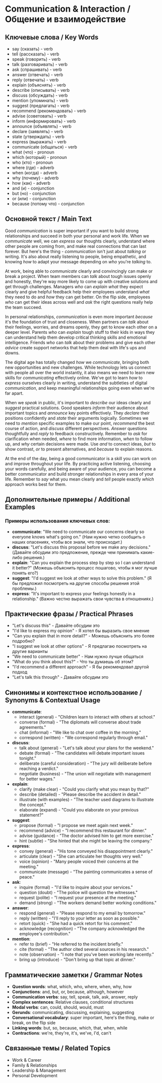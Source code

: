 # Communication & Interaction / Общение и взаимодействие

## Ключевые слова / Key Words
- say (сказать) - verb
- tell (рассказать) - verb
- speak (говорить) - verb
- talk (разговаривать) - verb
- ask (спрашивать) - verb
- answer (отвечать) - verb
- reply (отвечать) - verb
- explain (объяснять) - verb
- describe (описывать) - verb
- discuss (обсуждать) - verb
- mention (упоминать) - verb
- suggest (предлагать) - verb
- recommend (рекомендовать) - verb
- advise (советовать) - verb
- inform (информировать) - verb
- announce (объявлять) - verb
- declare (заявлять) - verb
- state (утверждать) - verb
- express (выражать) - verb
- communicate (общаться) - verb
- what (что) - pronoun
- which (который) - pronoun
- who (кто) - pronoun
- where (где) - adverb
- when (когда) - adverb
- why (почему) - adverb
- how (как) - adverb
- and (и) - conjunction
- but (но) - conjunction
- or (или) - conjunction
- because (потому что) - conjunction

## Основной текст / Main Text

Good *communication* is super important if you want to build strong relationships and succeed in both your personal and work life. When we *communicate* well, we can *express* our thoughts clearly, understand where other people are coming from, and make real connections that can last forever. But here's the thing - *communication* isn't just about *talking* or writing. It's also about really listening to people, being empathetic, and knowing *how* to adapt your message depending on *who* you're *talking* to.

At work, being able to *communicate* clearly and convincingly can make or break a project. When team members can *talk* about tough issues openly and honestly, they're way more likely to come up with creative solutions and get through challenges. Managers *who* can *explain* *what* they expect clearly and give helpful feedback help their employees understand *what* they need to do and *how* they can get better. On the flip side, employees *who* can get their ideas across well and *ask* the right questions really help the team succeed.

In personal relationships, *communication* is even more important *because* it's the foundation of trust and closeness. When partners can *talk* about their feelings, worries, and dreams openly, they get to know each other on a deeper level. Parents *who* can *explain* tough stuff to their kids in ways they can understand help them develop critical thinking skills and emotional intelligence. Friends *who* can *talk* about their problems and give each other *advice* create support networks that help them deal with life's ups and downs.

The digital age has totally changed *how* we *communicate*, bringing both new opportunities and new challenges. While technology lets us connect with people all over the world instantly, it also means we need to learn new skills for *communicating* effectively online. We've got to learn *how* to *express* ourselves clearly in writing, understand the subtleties of digital *communication*, and keep meaningful relationships going even when we're far apart.

When we *speak* in public, it's important to *describe* our ideas clearly and *suggest* practical solutions. Good speakers *inform* their audience about important topics and *announce* key points effectively. They *declare* their positions confidently and *state* their arguments logically. Sometimes we need to *mention* specific examples to make our point, *recommend* the best course of action, and *discuss* different perspectives. *Answer* questions thoughtfully and *reply* to feedback constructively. Remember to *ask* for clarification when needed, *where* to find more information, *when* to follow up, and *why* certain decisions were made. Use *and* to connect ideas, *but* to show contrast, *or* to present alternatives, and *because* to explain reasons.

At the end of the day, being a good communicator is a skill you can work on and improve throughout your life. By practicing active listening, choosing your words carefully, and being aware of your audience, you can become a better communicator and build stronger relationships in every area of your life. Remember to *say* what you mean clearly and *tell* people exactly *which* approach works best for them.

## Дополнительные примеры / Additional Examples

### Примеры использования ключевых слов:
- **communicate**: "We need to communicate our concerns clearly so everyone knows what's going on." (Нам нужно четко сообщить о наших опасениях, чтобы все знали, что происходит.)
- **discuss**: "Let's discuss this proposal before we make any decisions." (Давайте обсудим это предложение, прежде чем принимать какие-либо решения.)
- **explain**: "Can you explain the process step by step so I can understand it better?" (Можешь объяснить процесс пошагово, чтобы я мог лучше понять его?)
- **suggest**: "I'd suggest we look at other ways to solve this problem." (Я бы предложил посмотреть на другие способы решения этой проблемы.)
- **express**: "It's important to express your feelings honestly in a relationship." (Важно честно выражать свои чувства в отношениях.)

## Практические фразы / Practical Phrases

- "Let's discuss this" - Давайте обсудим это
- "I'd like to express my opinion" - Я хотел бы выразить свое мнение
- "Can you explain that in more detail?" - Можешь объяснить это более подробно?
- "I suggest we look at other options" - Я предлагаю посмотреть на другие варианты
- "We need to communicate better" - Нам нужно лучше общаться
- "What do you think about this?" - Что ты думаешь об этом?
- "I'd recommend a different approach" - Я бы рекомендовал другой подход
- "Let's talk this through" - Давайте обсудим это

## Синонимы и контекстное использование / Synonyms & Contextual Usage

- **communicate**: 
  - interact (general) - "Children learn to interact with others at school."
  - converse (formal) - "The diplomats will converse about trade agreements."
  - chat (informal) - "We like to chat over coffee in the morning."
  - correspond (written) - "We correspond regularly through email."
- **discuss**: 
  - talk about (general) - "Let's talk about your plans for the weekend."
  - debate (formal) - "The candidates will debate important issues tonight."
  - deliberate (careful consideration) - "The jury will deliberate before reaching a verdict."
  - negotiate (business) - "The union will negotiate with management for better wages."
- **explain**: 
  - clarify (make clear) - "Could you clarify what you mean by that?"
  - describe (detailed) - "Please describe the accident in detail."
  - illustrate (with examples) - "The teacher used diagrams to illustrate the concept."
  - elaborate (expand) - "Could you elaborate on your previous statement?"
- **suggest**: 
  - propose (formal) - "I propose we meet again next week."
  - recommend (advice) - "I recommend this restaurant for dinner."
  - advise (guidance) - "The doctor advised him to get more exercise."
  - hint (subtle) - "She hinted that she might be leaving the company."
- **express**: 
  - convey (general) - "His tone conveyed his disappointment clearly."
  - articulate (clear) - "She can articulate her thoughts very well."
  - voice (opinion) - "Many people voiced their concerns at the meeting."
  - communicate (message) - "The painting communicates a sense of peace."
- **ask**: 
  - inquire (formal) - "I'd like to inquire about your services."
  - question (doubt) - "The police will question the witnesses."
  - request (polite) - "I request your presence at the meeting."
  - demand (strong) - "The workers demand better working conditions."
- **answer**: 
  - respond (general) - "Please respond to my email by tomorrow."
  - reply (written) - "I'll reply to your letter as soon as possible."
  - retort (quick) - "She had a quick retort for his comment."
  - acknowledge (recognition) - "The company acknowledged the employee's contribution."
- **mention**: 
  - refer to (brief) - "He referred to the incident briefly."
  - cite (formal) - "The author cited several sources in his research."
  - note (observation) - "I note that you've been working late recently."
  - bring up (introduce) - "Don't bring up that topic at dinner."

## Грамматические заметки / Grammar Notes

- **Question words**: what, which, who, where, when, why, how
- **Conjunctions**: and, but, or, because, although, however
- **Communication verbs**: say, tell, speak, talk, ask, answer, reply
- **Complex sentences**: Relative clauses, conditional structures
- **Modal verbs**: can, could, should, would, must
- **Gerunds**: communicating, discussing, explaining, suggesting
- **Conversational vocabulary**: super important, here's the thing, make or break, on the flip side
- **Linking words**: but, so, because, which, that, when, while
- **Contractions**: we're, they're, it's, we've, I'd, can't

## Связанные темы / Related Topics

- Work & Career
- Family & Relationships
- Leadership & Management
- Personal Development
